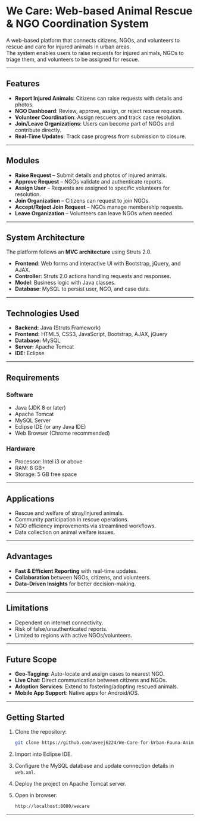 
# We Care: Web-based Animal Rescue & NGO Coordination System

A web-based platform that connects citizens, NGOs, and volunteers to rescue and care for injured animals in urban areas.  
The system enables users to raise requests for injured animals, NGOs to triage them, and volunteers to be assigned for rescue.  

---

## Features
- **Report Injured Animals**: Citizens can raise requests with details and photos.  
- **NGO Dashboard**: Review, approve, assign, or reject rescue requests.  
- **Volunteer Coordination**: Assign rescuers and track case resolution.  
- **Join/Leave Organizations**: Users can become part of NGOs and contribute directly.  
- **Real-Time Updates**: Track case progress from submission to closure.  

---

## Modules
- **Raise Request** – Submit details and photos of injured animals.  
- **Approve Request** – NGOs validate and authenticate reports.  
- **Assign User** – Requests are assigned to specific volunteers for resolution.  
- **Join Organization** – Citizens can request to join NGOs.  
- **Accept/Reject Join Request** – NGOs manage membership requests.  
- **Leave Organization** – Volunteers can leave NGOs when needed.  

---

## System Architecture
The platform follows an **MVC architecture** using Struts 2.0.  
- **Frontend**: Web forms and interactive UI with Bootstrap, jQuery, and AJAX.  
- **Controller**: Struts 2.0 actions handling requests and responses.  
- **Model**: Business logic with Java classes.  
- **Database**: MySQL to persist user, NGO, and case data.  

---

## Technologies Used
- **Backend:** Java (Struts Framework)  
- **Frontend:** HTML5, CSS3, JavaScript, Bootstrap, AJAX, jQuery  
- **Database:** MySQL  
- **Server:** Apache Tomcat  
- **IDE:** Eclipse  

---

## Requirements

### Software
- Java (JDK 8 or later)  
- Apache Tomcat  
- MySQL Server  
- Eclipse IDE (or any Java IDE)  
- Web Browser (Chrome recommended)  

### Hardware
- Processor: Intel i3 or above  
- RAM: 8 GB+  
- Storage: 5 GB free space  

---

## Applications
- Rescue and welfare of stray/injured animals.  
- Community participation in rescue operations.  
- NGO efficiency improvements via streamlined workflows.  
- Data collection on animal welfare issues.  

---

## Advantages
- **Fast & Efficient Reporting** with real-time updates.  
- **Collaboration** between NGOs, citizens, and volunteers.  
- **Data-Driven Insights** for better decision-making.  

---

## Limitations
- Dependent on internet connectivity.  
- Risk of false/unauthenticated reports.  
- Limited to regions with active NGOs/volunteers.  

---

## Future Scope
- **Geo-Tagging**: Auto-locate and assign cases to nearest NGO.  
- **Live Chat**: Direct communication between citizens and NGOs.  
- **Adoption Services**: Extend to fostering/adopting rescued animals.  
- **Mobile App Support**: Native apps for Android/iOS.  

---

## Getting Started

1. Clone the repository:  
   ```bash
   git clone https://github.com/aveej6224/We-Care-for-Urban-Fauna-Animal-Rescue-NGO-Connection.git
   ```

2. Import into Eclipse IDE.  

3. Configure the MySQL database and update connection details in `web.xml`.  

4. Deploy the project on Apache Tomcat server.  

5. Open in browser:  
   ```
   http://localhost:8080/wecare
   ```

---
